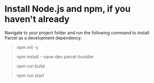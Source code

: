 # Install Node.js and npm, if you haven't already

Navigate to your project folder and run the following command to install Parcel as a development dependency:

>npm init -y
>
>npm install --save-dev parcel-bundler
>
>npm run build
>
>npm run start
